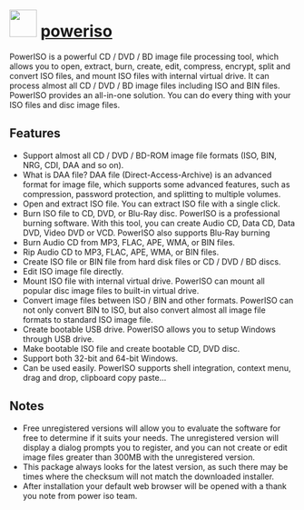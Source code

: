 # <img src="https://cdn.jsdelivr.net/gh/chocolatey-community/chocolatey-coreteampackages@c8d48758cdc18d43e6c1525824720377c8b9ba24/icons/poweriso.png" width="48" height="48"/> [poweriso](https://chocolatey.org/packages/poweriso)

PowerISO is a powerful CD / DVD / BD image file processing tool, which allows you to open, extract, burn, create, edit, compress, encrypt, split and convert ISO files, and mount ISO files with internal virtual drive. It can process almost all CD / DVD / BD image files including ISO and BIN files. PowerISO provides an all-in-one solution. You can do every thing with your ISO files and disc image files.

## Features

- Support almost all CD / DVD / BD-ROM image file formats (ISO, BIN, NRG, CDI, DAA and so on).
- What is DAA file? DAA file (Direct-Access-Archive) is an advanced format for image file, which supports some advanced features, such as compression, password protection, and splitting to multiple volumes.
- Open and extract ISO file. You can extract ISO file with a single click.
- Burn ISO file to CD, DVD, or Blu-Ray disc. PowerISO is a professional burning software. With this tool, you can create Audio CD, Data CD, Data DVD, Video DVD or VCD. PowerISO also supports Blu-Ray burning
- Burn Audio CD from MP3, FLAC, APE, WMA, or BIN files.
- Rip Audio CD to MP3, FLAC, APE, WMA, or BIN files.
- Create ISO file or BIN file from hard disk files or CD / DVD / BD discs.
- Edit ISO image file directly.
- Mount ISO file with internal virtual drive. PowerISO can mount all popular disc image files to built-in virtual drive.
- Convert image files between ISO / BIN and other formats. PowerISO can not only convert BIN to ISO, but also convert almost all image file formats to standard ISO image file.
- Create bootable USB drive. PowerISO allows you to setup Windows through USB drive.
- Make bootable ISO file and create bootable CD, DVD disc.
- Support both 32-bit and 64-bit Windows.
- Can be used easily. PowerISO supports shell integration, context menu, drag and drop, clipboard copy paste...

## Notes

- Free unregistered versions will allow you to evaluate the software for free to determine if it suits your needs. The unregistered version will display a dialog prompts you to register, and you can not create or edit image files greater than 300MB with the unregistered version.
- This package always looks for the latest version, as such there may be times where the checksum will not match the downloaded installer.
- After installation your default web browser will be opened with a thank you note from power iso team.

